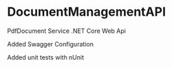 # DocumentManagementAPI
 
PdfDocument Service .NET Core Web Api

Added Swagger Configuration

Added unit tests with nUnit
